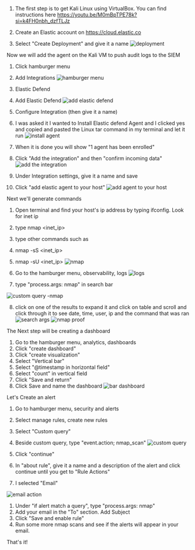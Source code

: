 
1. The first step is to get Kali Linux using VirtualBox. You can find instructions here https://youtu.be/M0mBpTPE78k?si=k4FH0nbh_dzfTLJz

2. Create an Elastic account on https://cloud.elastic.co
3. Select "Create Deployment" and give it a name
![deployment](https://github.com/user-attachments/assets/0e362b17-c054-49c8-b4bf-2b93f4410e81)

Now we will add the agent on the Kali VM to push audit logs to the SIEM
1. Click hamburger menu
2. Add Integrations
  ![hamburger menu](https://github.com/user-attachments/assets/a0a566e3-babd-48a0-b360-901a7945e90e)
3. Elastic Defend
4. Add Elastic Defend
   ![add elastic defend](https://github.com/user-attachments/assets/fdc4a6f7-0b1e-4b30-91f7-74e5d9860de4)
5.  Configure Integration (then give it a name)
6.  I was asked it I wanted to Install Elastic defend Agent and I clicked yes and copied and pasted the Linux tar command in my terminal and let it run 
  ![install agent](https://github.com/user-attachments/assets/7466d127-fd36-4110-8345-37bb76e0b5b8)

7.  When it is done you will show "1 agent has been enrolled"
8.  Click "Add the integration" and then "confirm incoming data"
   ![add the integration](https://github.com/user-attachments/assets/9b416b64-858a-451d-8639-d6d73af290da)
  
   
9.  Under Integration settings, give it a name and save
10. Click "add elastic agent to your host"
  ![add agent to your host](https://github.com/user-attachments/assets/d3fed2e3-0d2f-4799-a28b-98c92e21d68f)

Next we'll generate commands
1.  Open terminal and find your host's ip address by typing ifconfig. Look for inet ip
2.  type nmap <inet_ip>
3.  type other commands such as
4.  nmap -sS <inet_ip>
5.  nmap -sU <inet_ip>
  ![nmap](https://github.com/user-attachments/assets/3f3d2218-3035-47b3-9243-2bc0ec28026f)

6.  Go to the hamburger menu, observability, logs
   ![logs](https://github.com/user-attachments/assets/02f3029d-8030-4abd-be2b-56956f921963)

7.  type "process.args: nmap" in search bar
   
   ![custom query -nmap](https://github.com/user-attachments/assets/9c306bb5-d9a4-4109-a4b7-6f3d3ae5a062)

8.  click on one of the results to expand it and click on table and scroll and click through it to see date, time, user, ip and the command that was ran
  ![search args](https://github.com/user-attachments/assets/f46edbb4-2cff-4daa-aecc-847ca8d4db14)
  ![nmap proof](https://github.com/user-attachments/assets/0b01205c-f9ca-43e9-92f1-5c3f421926b3)


The Next step will be creating a dashboard
1.  Go to the hamburger menu, analytics, dashboards
2.  Click "create dashboard"
3.  Click "create visualization"
4.  Select "Vertical bar"
5.  Select "@timestamp in horizontal field"
6.  Select "count" in vertical field
7.  Click "Save and return"
8.  Click Save and name the dashboard
   ![bar dashboard](https://github.com/user-attachments/assets/1dbaabe2-b7a6-4dfe-99a0-174b66e3116f)
    
Let's Create an alert
1.   Go to hamburger menu, security and alerts
2.   Select manage rules, create new rules
3.   Select "Custom query"
4.   Beside custom query, type "event.action; nmap_scan"
   ![custom query](https://github.com/user-attachments/assets/6f74db4e-a992-4ab3-88cf-da6bfc45eaef)
   
5.   Click "continue"
6.   In "about rule", give it a name and a description of the alert and click continue until you get to "Rule Actions"
7.   I selected "Email"
   
 ![email action](https://github.com/user-attachments/assets/57b2cc57-2eeb-429b-bab6-320131cc4330)

1.   Under "if alert match a query", type "process.args: nmap"
2.   Add your email in the "To" section. Add Subject
3.   Click "Save and enable rule"
4.   Run some more nmap scans and see if the alerts will appear in your email.
    
That's it!
    
